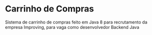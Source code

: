 # Carrinho de Compras

Sistema de carrinho de compras feito em Java 8 para recrutamento da empresa Improving, para vaga como desenvolvedor Backend Java
